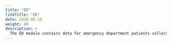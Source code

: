 ```yaml
---
title: "ED"
linkTitle: "ED"
date: 2020-08-10
weight: 40
description: >
  The ED module contains data for emergency department patients collected while they are in the ED. Information includes reason for admission, triage assessment, vital signs, and medicine reconciliaton. Patient identifiers allow MIMIC-ED to be linked to other MIMIC-IV modules.
---
```

